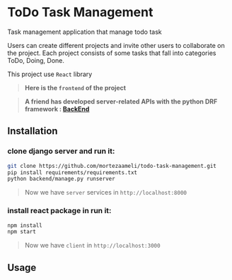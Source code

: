 # ToDo Task Management

Task management application that manage todo task

Users can create different projects and invite other users to collaborate on the project. Each project consists of some tasks that fall into categories ToDo, Doing, Done.

This project use `React` library

> **Here is the `frontend` of the project**

> **A friend has developed server-related APIs with the python DRF framework : [BackEnd](https://github.com/mortezaameli/todo-task-management)**

## Installation

### clone django server and run it:
```sh
git clone https://github.com/mortezaameli/todo-task-management.git
pip install requirements/requirements.txt
python backend/manage.py runserver
```

> Now we have `server` services in `http://localhost:8000`

### install react package in run it:
```sh
npm install
npm start
```

> Now we have `client` in `http://localhost:3000`

## Usage